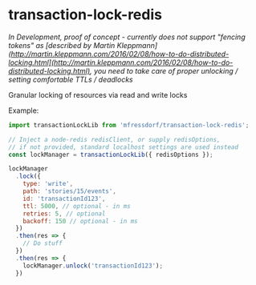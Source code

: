 # transaction-lock-redis

*In Development, proof of concept - currently does not support "fencing tokens" as [described by Martin Kleppmann](http://martin.kleppmann.com/2016/02/08/how-to-do-distributed-locking.html](http://martin.kleppmann.com/2016/02/08/how-to-do-distributed-locking.html), you need to take care of proper unlocking / setting comfortable TTLs / deadlocks*

Granular locking of resources via read and write locks

Example:

```javascript
import transactionLockLib from 'mfressdorf/transaction-lock-redis';

// Inject a node-redis redisClient, or supply redisOptions,
// if not provided, standard localhost settings are used instead
const lockManager = transactionLockLib({ redisOptions });

lockManager
  .lock({
    type: 'write',
    path: 'stories/15/events',
    id: 'transactionId123',
    ttl: 5000, // optional - in ms
    retries: 5, // optional
    backoff: 150 // optional - in ms
  })
  .then(res => {
    // Do stuff
  })
  .then(res => {
    lockManager.unlock('transactionId123');
  })

```
